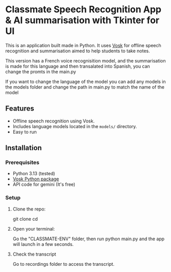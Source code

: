 # Classmate Speech Recognition App & AI summarisation with Tkinter for UI

This is an application built made in Python. It uses [Vosk](https://alphacephei.com/vosk/) for offline speech recognition and summarisation aimed to help students to take notes.

This version has a French voice recognisition model, and the summarisation is made for this language and then transalated into Spanish, you can change the promts in the main.py 

If you want to change the language of the model you can add any models in the models folder and change the path in main.py to match the name of the model


## Features

- Offline speech recognition using Vosk.
- Includes language models located in the `models/` directory.
- Easy to run 

## Installation

### Prerequisites

- Python 3.13 (tested)
- [Vosk Python package](https://pypi.org/project/vosk/)
- API code for gemini (It's free)

### Setup

1. Clone the repo:

   git clone 
   cd 

2. Open your terminal:

   Go the "CLASSMATE-ENV" folder, then run python main.py and the app will launch in a few seconds.

3. Check the transcript

   Go to recordings folder to access the transcript.